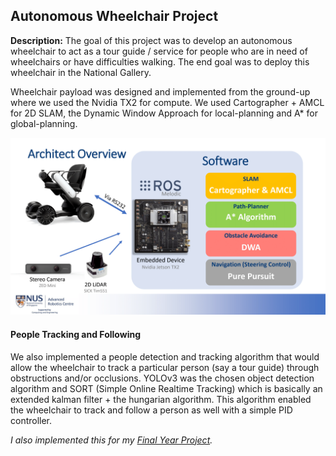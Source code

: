 ## Autonomous Wheelchair Project

**Description:** The goal of this project was to develop an autonomous wheelchair to act as a tour guide / service for people who are in need of wheelchairs or have difficulties walking. The end goal was to deploy this wheelchair in the National Gallery. 

Wheelchair payload was designed and implemented from the ground-up where we used the Nvidia TX2 for compute. We used Cartographer + AMCL for 2D SLAM, the Dynamic Window Approach for local-planning and A* for global-planning.

![](images/wheelchair.png)

#### People Tracking and Following
We also implemented a people detection and tracking algorithm that would allow the wheelchair to track a particular person (say a tour guide) through obstructions and/or occlusions. YOLOv3 was the chosen object detection algorithm and SORT (Simple Online Realtime Tracking) which is basically an extended kalman filter + the hungarian algorithm. This algorithm enabled the wheelchair to track and follow a person as well with a simple PID controller. 

_I also implemented this for my [Final Year Project](Class_Projects/FYP.md)._